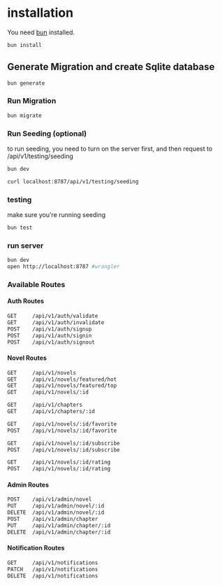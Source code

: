 # installation

You need [bun](https://bun.sh/) installed.

```bash
bun install
```

## Generate Migration and create Sqlite database

```bash
bun generate
```

### Run Migration

```bash
bun migrate
```

### Run Seeding (optional)

to run seeding, you need to turn on the server first, and then request to /api/v1/testing/seeding

```bash
bun dev
```

```bash
curl localhost:8787/api/v1/testing/seeding
```

### testing

make sure you're running seeding

```bash
bun test
```

### run server

```bash
bun dev
open http://localhost:8787 #wrangler
```

### Available Routes

#### Auth Routes

```bash
GET     /api/v1/auth/validate
GET     /api/v1/auth/invalidate
POST    /api/v1/auth/signup
POST    /api/v1/auth/signin
POST    /api/v1/auth/signout
```

#### Novel Routes

```bash
GET     /api/v1/novels
GET     /api/v1/novels/featured/hot
GET     /api/v1/novels/featured/top
GET     /api/v1/novels/:id

GET     /api/v1/chapters
GET     /api/v1/chapters/:id

GET     /api/v1/novels/:id/favorite
POST    /api/v1/novels/:id/favorite

GET     /api/v1/novels/:id/subscribe
POST    /api/v1/novels/:id/subscribe

GET     /api/v1/novels/:id/rating
POST    /api/v1/novels/:id/rating
```

#### Admin Routes

```bash
POST    /api/v1/admin/novel
PUT     /api/v1/admin/novel/:id
DELETE  /api/v1/admin/novel/:id
POST    /api/v1/admin/chapter
PUT     /api/v1/admin/chapter/:id
DELETE  /api/v1/admin/chapter/:id
```

#### Notification Routes

```bash
GET     /api/v1/notifications
PATCH   /api/v1/notifications
DELETE  /api/v1/notifications
```
